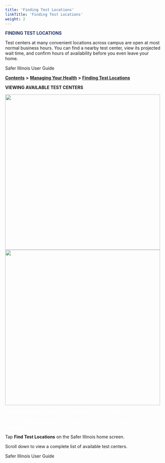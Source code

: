 ```yaml
---
title: 'Finding Test Locations'
linkTitle: 'Finding Test Locations'
weight: 2
---
```


<span style="color:#25366B"> __FINDING TEST LOCATIONS__ </span>

Test centers at many convenient locations across campus are open at most normal business hours\. You can find a nearby test center\, view its projected wait time\, and confirm hours of availability before you even leave your home\.

Safer Illinois User Guide

__[Contents](slide5.xml)__  __>__  __[Managing Your Health](slide35.xml)__  __>__  __[Finding Test Locations](slide42.xml)__

__VIEWING AVAILABLE TEST CENTERS__

<img src="images/SaferIllinoisUserGuide33.png" width=500px />

<img src="images/SaferIllinoisUserGuide34.png" width=500px />

<span style="color:#FFFFFF">Tap the test center address to view its location on a map\.</span>

<span style="color:#FFFFFF">Tap the</span>  <span style="color:#FFFFFF"> __down arrow__ </span>  <span style="color:#FFFFFF">on a test center’s hours to view its full weekly hours of availability\.</span> ​

Tap __Find Test Locations__ on the Safer Illinois home screen\.

Scroll down to view a complete list of available test centers\.

Safer Illinois User Guide

